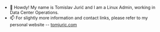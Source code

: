- 👋 Howdy! My name is Tomislav Jurić and I am a Linux Admin, working in Data Center Operations.
- 📫 For slightly more information and contact links, please refer to my personal website -- [tomjuric.com](https://tomjuric.com/)

<!---
tomjuric/tomjuric is a ✨ special ✨ repository because its `README.md` (this file) appears on your GitHub profile.
You can click the Preview link to take a look at your changes.
--->
